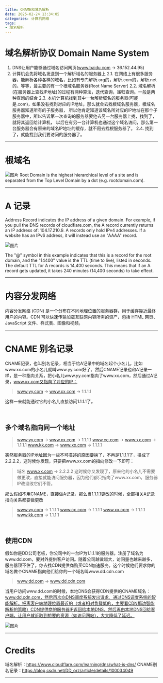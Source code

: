```yaml
---
title: CNAME和域名解析
date: 2025-02-24 13:34:05
categories: 计算机网络
tags: 
- 域名解析
---
```


# 域名解析协议 Domain Name System
1. DNS让用户能够通过域名访问网页(www.baidu.com -> 36.152.44.95)
2. 计算机会先将域名发送到一个解析域名的服务器上
    2.1. 在网络上有很多服务器，能解析各种各样的域名，比如有专门解析.org的，解析.com的，解析.net的。等等，最主要的有一个根域名服务器(Root Name Server)
    2.2. 域名解析(在服务器上查找IP地址)的过程有两种算法，迭代查询，递归查询。一般是两种查询的结合
    2.3. 本机计算机找到其中一台解析域名的服务器(可能是.com)，如果没有找到对应的IP地址，那么就会去找根域名服务器，根域名服务器知道所有的子服务器，
    所以他肯定知道该域名所对应的IP地址在那个子服务器中，所以告诉第一次查询的服务器要他去另一台服务器上找，找到了，就将其返回给计算机，
    以后在有另一台计算机也通过这个域名访问，那么第一台服务器会有原来的域名IP地址的缓存，就不用去找根服务器了。
    2.4. 找到了，就能找到我们要访问的服务器了。

---

# 根域名
![图片](RootDomain.jpg "域名结构")
Root Domain is the highest hierarchical level of a site and is separated from the Top Level Domain by a dot (e.g. rootdomain.com).

---

# A 记录
Address Record indicates the IP address of a given domain. For example, if you pull the DNS records of cloudflare.com, the A record currently returns an IP address of: 104.17.210.9. A records only hold IPv4 addresses. If a website has an IPv6 address, it will instead use an "AAAA" record.

![图片](ARecord.png "A记录组成部分")

The "@" symbol in this example indicates that this is a record for the root domain, and the "14400" value is the TTL (time to live), listed in seconds. The default TTL for A records is 14,400 seconds. This means that if an A record gets updated, it takes 240 minutes (14,400 seconds) to take effect.

---

# 内容分发网络
内容分发网络 (CDN) 是一个分布在不同地理位置的服务器群，用于缓存靠近最终用户的内容。CDN 可以快速传输加载互联网内容所需的资产，包括 HTML 网页、JavaScript 文件、样式表、图像和视频。

---

# CNAME 别名记录
CNAME记录，也叫别名记录，相当于给A记录中的域名起个小名儿，比如www.xx.com的小名儿就叫www.yy.com好了，然后CNAME记录也和A记录一样，是一种指向关系，把小名儿www.yy.com指向了www.xx.com，然后通过A记录，www.xx.com又指向了对应的IP：

> www.yy.com → www.xx.com → 1.1.1.1

这样一来就能通过它的小名儿直接访问1.1.1.1了。

<br>

## 多个域名指向同一个地址

>www.yy.com → www.xx.com → 1.1.1.1
www.cc.com → www.xx.com → 1.1.1.1
www.kk.com → www.xx.com → 1.1.1.1

突然服务器的IP地址因为一些不可描述的原因要换了，不再是1.1.1.1了，换成了2.2.2.2，这时候你发现，只要把www.xx.com的指向修改一下即可：

> 域名 www.xx.com → 2.2.2.2
这时候你又发现了，原来他的小名儿不需要做更改，直接就能访问服务器，因为他们都只指向了www.xx.com，服务器IP改没改它们不管。

那么假如不用CNAME，直接做A记录，那么当1.1.1.1更改的时候，全部相关A记录指向关系都要做更改
> www.yy.com → 1.1.1.1
www.cc.com → 1.1.1.1
www.xx.com → 1.1.1.1
www.kk.com → 1.1.1.1

<br>

## 使用CDN

假如你是DD公司老板，你公司中的一台IP为1.1.1.1的服务器，注册了域名为www.dd.com，要对外提供客户访问。随着公司越做越大，访问量也越来越多，服务器顶不住了，你去找CDN提供商购买CDN加速服务，这个时候他们要求你的域名做个CNAME指向他们给你的一个域名叫www.dd.cdn.com

> www.dd.com → www.dd.cdn.com

当用户访问www.dd.com的时候，本地DNS会获得CDN提供的CNAME域名：www.dd.cdn.com，然后再次向DNS调度系统发出请求，通过DNS调度系统的智能解析，把离客户端地理位置最近的（或者相对负载低的，主要看CDN那边智能解析的策略）CDN提供商的服务器IP返回给本地DNS，然后再由本地DNS回给客户端，让用户就近取到想要的资源（如访问网站），大大降低了延迟。

![图片](CDN.png "使用CNAME配置使用CDN服务器")

---

# Credits

域名解析：https://www.cloudflare.com/learning/dns/what-is-dns/
CNAME别名记录：https://blog.csdn.net/DD_orz/article/details/100034049

---